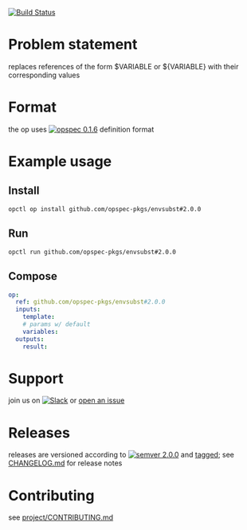 [![Build Status](https://travis-ci.org/opspec-pkgs/envsubst.svg?branch=master)](https://travis-ci.org/opspec-pkgs/envsubst)

# Problem statement

replaces references of the form $VARIABLE or ${VARIABLE} with their corresponding values

# Format

the op uses [![opspec 0.1.6](https://img.shields.io/badge/opspec-0.1.6-brightgreen.svg?colorA=6b6b6b&colorB=fc16be)](https://opspec.io/0.1.6) definition format

# Example usage

## Install

```shell
opctl op install github.com/opspec-pkgs/envsubst#2.0.0
```

## Run

```
opctl run github.com/opspec-pkgs/envsubst#2.0.0
```

## Compose

```yaml
op:
  ref: github.com/opspec-pkgs/envsubst#2.0.0
  inputs:
    template:
    # params w/ default
    variables:
  outputs:
    result:
```

# Support

join us on
[![Slack](https://opctl-slackin.herokuapp.com/badge.svg)](https://opctl-slackin.herokuapp.com/)
or
[open an issue](https://github.com/opspec-pkgs/envsubst/issues)

# Releases

releases are versioned according to
[![semver 2.0.0](https://img.shields.io/badge/semver-2.0.0-brightgreen.svg)](http://semver.org/spec/v2.0.0.html)
and [tagged](https://git-scm.com/book/en/v2/Git-Basics-Tagging); see
[CHANGELOG.md](CHANGELOG.md) for release notes

# Contributing

see
[project/CONTRIBUTING.md](https://github.com/opspec-pkgs/project/blob/master/CONTRIBUTING.md)
